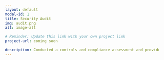 ```yaml
---
layout: default
modal-id: 1
title: Security Audit
img: audit.png
alt: image-alt

# Reminder: Update this link with your own project link
project-url: coming soon

description: Conducted a controls and compliance assessment and provided recommendations to company stakeholders to mitigate risks and avoid fines based on best practices for NIST CSF, PCI DSS, GDPR, SOC 1 & SOC 2.
---
```

